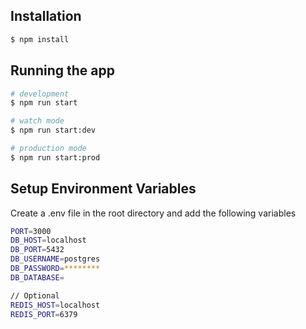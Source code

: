 ## Installation

```bash
$ npm install
```

## Running the app

```bash
# development
$ npm run start

# watch mode
$ npm run start:dev

# production mode
$ npm run start:prod
```

## Setup Environment Variables

Create a .env file in the root directory and add the following variables

```bash
PORT=3000
DB_HOST=localhost
DB_PORT=5432
DB_USERNAME=postgres
DB_PASSWORD=********
DB_DATABASE=

// Optional
REDIS_HOST=localhost
REDIS_PORT=6379

```
